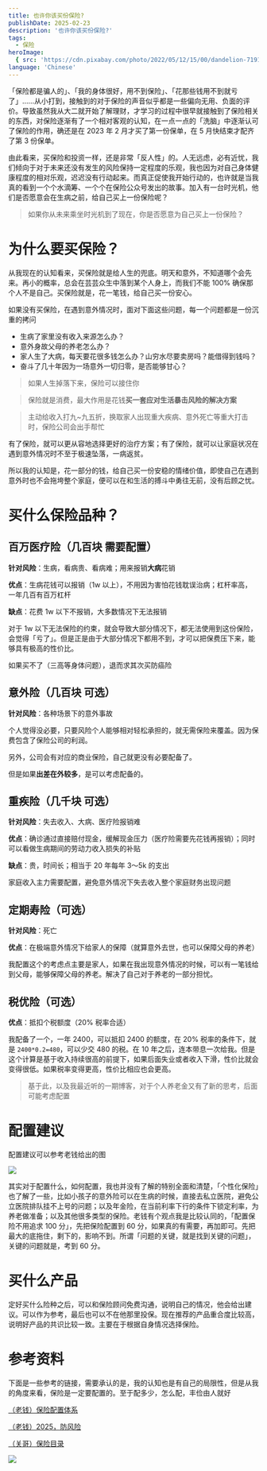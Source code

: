 ```yaml
---
title: 也许你该买份保险?
publishDate: 2025-02-23
description: '也许你该买份保险?'
tags:
  - 保险
heroImage:
  { src: 'https://cdn.pixabay.com/photo/2022/05/12/15/00/dandelion-7191739_1280.jpg', inferSize: true, color: '#D58388'  }
language: 'Chinese'
---
```


「保险都是骗人的」、「我的身体很好，用不到保险」、「花那些钱用不到就亏了」……从小打到，接触到的对于保险的声音似乎都是一些偏向无用、负面的评价。导致虽然我从大二就开始了解理财，才学习的过程中很早就接触到了保险相关的东西，对保险逐渐有了一个相对客观的认知，在一点一点的「洗脑」中逐渐认可了保险的作用，确还是在 2023 年 2 月才买了第一份保单，在 5 月快结束才配齐了第 3 份保单。

由此看来，买保险和投资一样，还是非常「反人性」的。人无远虑，必有近忧，我们倾向于对于未来还没有发生的风险保持一定程度的乐观，我也因为对自己身体健康程度的相对乐观，迟迟没有行动起来。而真正促使我开始行动的，也许就是当我真的看到一个个水滴筹、一个个在保险公众号发出的故事。加入有一台时光机，他们是否愿意会在生病之前，给自己买上一份保险呢？

> 如果你从未来乘坐时光机到了现在，你是否愿意为自己买上一份保险？

# 为什么要买保险？

从我现在的认知看来，买保险就是给人生的兜底。明天和意外，不知道哪个会先来。再小的概率，总会在芸芸众生中落到某个人身上，而我们不能 100% 确保那个人不是自己。买保险就是，花一笔钱，给自己买一份安心。

如果没有买保险，在遇到意外情况时，面对下面这些问题，每一个问题都是一份沉重的拷问

- 生病了家里没有收入来源怎么办？
- 意外身故父母的养老怎么办？
- 家人生了大病，每天要花很多钱怎么办？山穷水尽要卖房吗？能借得到钱吗？
- 奋斗了几十年因为一场意外一切归零，是否能够甘心？

> 如果人生掉落下来，保险可以接住你

> 保险就是消费，最大作用是花钱**买一套应对生活暴击风险的解决方案**

> 主动给收入打九~九五折，换取家人出现重大疾病、意外死亡等重大打击时，保险公司会出手帮忙

有了保险，就可以更从容地选择更好的治疗方案；有了保险，就可以让家庭状况在遇到意外情况时不至于极速坠落，一病返贫。

所以我的认知是，花一部分的钱，给自己买一份安稳的情绪价值，即使自己在遇到意外时也不会拖垮整个家庭，便可以在和生活的搏斗中勇往无前，没有后顾之忧。

# 买什么保险品种？

## 百万医疗险（几百块 需要配置）

**针对风险**：生病，看病贵、看病难；用来报销**大病**花销

**优点**：生病花钱可以报销（1w 以上），不用因为害怕花钱耽误治病；杠杆率高，一年几百有百万杠杆

**缺点**：花费 1w 以下不报销，大多数情况下无法报销

对于 1w 以下无法保险的约束，就会导致大部分情况下，都无法使用到这份保险，会觉得「亏了」。但是正是由于大部分情况下都用不到，才可以把保费压下来，能够具有极高的性价比。

如果买不了（三高等身体问题），退而求其次买防癌险

## 意外险（几百块 可选）

**针对风险**：各种场景下的意外事故

个人觉得没必要，只要风险个人能够相对轻松承担的，就无需保险来覆盖。因为保费包含了保险公司的利润。

另外，公司会有对应的商业保险，自己就更没有必要配备了。

但是如果**出差在外较多**，是可以考虑配备的。

## 重疾险（几千块 可选）

**针对风险**：失去收入、大病、医疗险报销难

**优点**：确诊通过直接赔付现金，缓解现金压力（医疗险需要先花钱再报销）；同时可以看做生病期间的劳动力收入损失的补贴

**缺点**：贵，时间长；相当于 20 年每年 3～5k 的支出

家庭收入主力需要配置，避免意外情况下失去收入整个家庭财务出现问题

## 定期寿险（可选）

**针对风险**：死亡

**优点**：在极端意外情况下给家人的保障（就算意外去世，也可以保障父母的养老）

我配置这个的考虑点主要是家人，如果在我出现意外情况的时候，可以有一笔钱给到父母，能够保障父母的养老。解决了自己对于养老的一部分担忧。

## 税优险（可选）

**优点**：抵扣个税额度（20% 税率合适）

我配备了一个，一年 2400，可以抵扣 2400 的额度，在 20% 税率的条件下，就是 `2400*0.2=480`，可以少交 480 的税。在 10 年之后，连本带息一次给我。但是这个计算是基于收入持续很高的前提下，如果后面失业或者收入下滑，性价比就会变得很低。如果税率变得更高，性价比相应也会更高。

> 基于此，以及我最近听的一期博客，对于个人养老金又有了新的思考，后面可能考虑配置

# 配置建议

配置建议可以参考老钱给出的图

![](https://pub-6bd5d0c20d254a3e9d8dea968e62938c.r2.dev/2025/2/1740295506159_dfmhtdacpt)

其实对于配置什么，如何配置，我也并没有了解的特别全面和清楚，「个性化保险」也了解了一些，比如小孩子的意外险可以在生病的时候，直接去私立医院，避免公立医院排队挂不上号的问题；以及年金险，在当前利率下行的条件下锁定利率，为养老做准备；以及其他很多类型的保险。老钱有个观点我是比较认同的，「配置保险不用追求 100 分」，先把保险配置到 60 分，如果真的有需要，再加即可。先把最大的底拖住，剩下的，影响不到。所谓「问题的关键，就是找到关键的问题」，关键的问题就是，考到 60 分。

# 买什么产品

定好买什么险种之后，可以和保险顾问免费沟通，说明自己的情况，他会给出建议。可以作为参考，最后也可以不在他那里投保。现在推荐的产品重合度比较高，说明好产品的共识比较一致。主要在于根据自身情况选择保险。

# 参考资料

下面是一些参考的链接，需要承认的是，我的认知也是有自己的局限性，但是从我的角度来看，保险是一定要配置的。至于配多少，怎么配，丰俭由人就好

[（老钱）保险配置体系](https://mp.weixin.qq.com/s/Vn39ByFRRhjG5KZBURNEAw )

[（老钱）2025，防风险](https://mp.weixin.qq.com/s/rcvXlnB64gB1gG110L0bZQ )

[（关哥）保险目录](https://mp.weixin.qq.com/mp/homepage?__biz=MzA5Nzg1ODk2MA==&hid=3&sn=4062f3bce040a3105c86eba102fd295d&scene=1&devicetype=iOS18.1.1&version=18003830&lang=zh_CN&nettype=3G+&ascene=7&session_us=gh_c125ecc7aea8&fontScale=94 )

![](https://pub-6bd5d0c20d254a3e9d8dea968e62938c.r2.dev/2025/2/1740296004239_sfqn0dz3pw)
